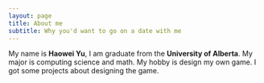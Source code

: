 ```yaml
---
layout: page
title: About me
subtitle: Why you'd want to go on a date with me
---
```


My name is __Haowei Yu__, I am graduate from the __University of Alberta__. My major is computing science and math. My hobby is design my own game. I got some projects about designing the game.
